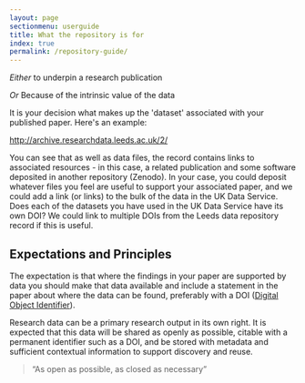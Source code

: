 ```yaml
---
layout: page
sectionmenu: userguide
title: What the repository is for
index: true
permalink: /repository-guide/
---
```


_Either_ to underpin a research publication  

_Or_ Because of the intrinsic value of the data  

It is your decision what makes up the 'dataset' associated with your published paper. Here's an example:  

<http://archive.researchdata.leeds.ac.uk/2/>

You can see that as well as data files, the record contains links to associated resources - in this case, a related publication and some software deposited in another repository (Zenodo). In your case, you could deposit whatever files you feel are useful to support your associated paper, and we could add a link (or links) to the bulk of the data in the UK Data Service. Does each of the datasets you have used in the UK Data Service have its own DOI? We could link to multiple DOIs from the Leeds data repository record if this is useful.  

## Expectations and Principles

The expectation is that where the findings in your paper are supported by data you should make that data available and include a statement in the paper about where the data can be found, preferably with a DOI ([Digital Object Identifier](https://en.wikipedia.org/wiki/Digital_object_identifier)).  

Research data can be a primary research output in its own right. It is expected that this data will be shared as openly as possible, citable with a permanent identifier such as a DOI, and be stored with metadata and sufficient contextual information to support discovery and reuse.  

> “As open as possible, as closed as necessary”
